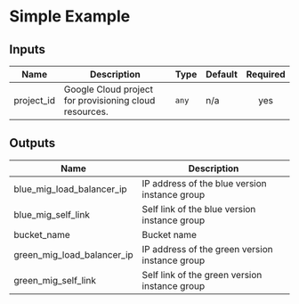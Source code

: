 # Simple Example

<!-- BEGINNING OF PRE-COMMIT-TERRAFORM DOCS HOOK -->
## Inputs

| Name | Description | Type | Default | Required |
|------|-------------|------|---------|:--------:|
| project\_id | Google Cloud project for provisioning cloud resources. | `any` | n/a | yes |

## Outputs

| Name | Description |
|------|-------------|
| blue\_mig\_load\_balancer\_ip | IP address of the blue version instance group |
| blue\_mig\_self\_link | Self link of the blue version instance group |
| bucket\_name | Bucket name |
| green\_mig\_load\_balancer\_ip | IP address of the green version instance group |
| green\_mig\_self\_link | Self link of the green version instance group |

<!-- END OF PRE-COMMIT-TERRAFORM DOCS HOOK -->
